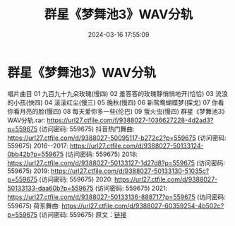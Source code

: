 ﻿---
title: 群星《梦舞池3》WAV分轨
date: 2024-03-16 17:55:09
categories: 交谊舞曲、电音DJ舞曲
tags: 流行舞曲
---
# 群星《梦舞池3》WAV分轨

唱片曲目
01 九百九十九朵玫瑰(慢四)
02 羞答答的玫瑰静悄悄地开(恰恰)
03 流浪的小孩(快四)
04 滚滚红尘(慢三)
05 晚秋(慢四)
06 新鸳鸯蝴蝶梦(探戈)
07 你看你看月亮的脸(慢四)
08 每天爱你多一些(伦巴)
09 萤火虫(慢四)
群星《梦舞池3》 WAV分轨.rar: https://url27.ctfile.com/f/9388027-1036627228-4d2ad3?p=559675
(访问密码: 559675)
抖音热门舞曲: https://url27.ctfile.com/d/9388027-50095117-b272c2?p=559675
(访问密码: 559675)
2016--2017: https://url27.ctfile.com/d/9388027-50133124-0bb42b?p=559675
(访问密码: 559675)
2018: https://url27.ctfile.com/d/9388027-50133127-1d27d8?p=559675
(访问密码: 559675)
2019: https://url27.ctfile.com/d/9388027-50133130-51035c?p=559675
(访问密码: 559675)
2020: https://url27.ctfile.com/d/9388027-50133133-daa60b?p=559675
(访问密码: 559675)
2021: https://url27.ctfile.com/d/9388027-50133136-888717?p=559675
(访问密码: 559675)
荷东舞曲: https://url27.ctfile.com/d/9388027-60359254-4b502c?p=559675
(访问密码: 559675)
原文：[链接](https://blog.sina.com.cn/s/blog_1647c7e76010314qt.html)